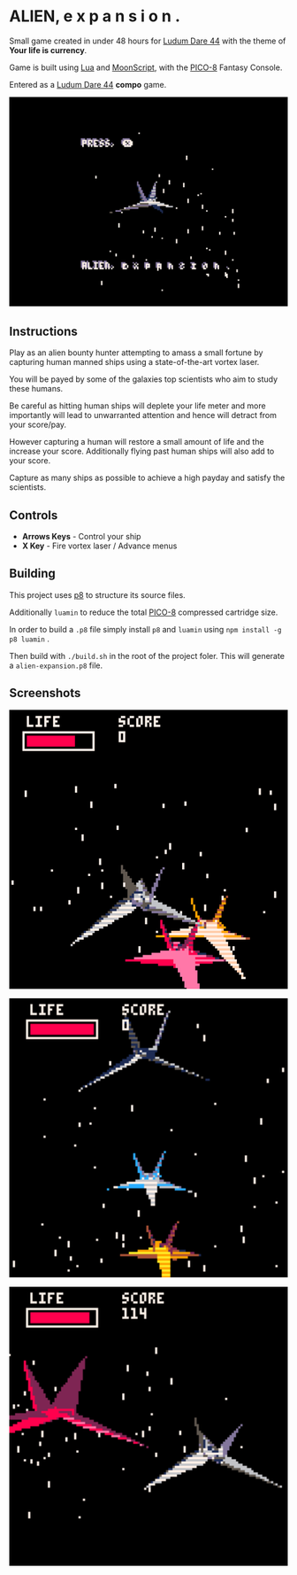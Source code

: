 

# ALIEN, e x p a n s i o n .

Small game created in under 48 hours for [Ludum Dare 44](https://ldjam.com/events/ludum-dare/44) with the theme of **Your life is currency**.

Game is built using [Lua](https://www.lua.org/) and [MoonScript](https://moonscript.org/), with the [PICO-8](https://www.lexaloffle.com/pico-8.php) Fantasy Console.

Entered as a [Ludum Dare 44](https://ldjam.com/events/ludum-dare/44) **compo** game.

![img](./screenshots/title-screen.gif "Title Screen")


## Instructions

Play as an alien bounty hunter attempting to amass a small fortune by capturing human manned ships using a state-of-the-art vortex laser.

You will be payed by some of the galaxies top scientists who aim to study these humans.

Be careful as hitting human ships will deplete your life meter and more importantly will lead to unwarranted attention and hence will detract from your score/pay.

However capturing a human will restore a small amount of life and the increase your score.  Additionally flying past human ships will also add to your score.

Capture as many ships as possible to achieve a high payday and satisfy the scientists.


## Controls

-   **Arrows Keys** - Control your ship
-   **X Key** - Fire vortex laser / Advance menus


## Building

This project uses [p8](https://github.com/jozanza/p8) to structure its source files.

Additionally `luamin` to reduce the total [PICO-8](https://www.lexaloffle.com/pico-8.php) compressed cartridge size.

In order to build a `.p8` file simply install `p8` and `luamin` using `npm install -g p8 luamin` .

Then build with `./build.sh` in the root of the project foler.  This will generate a `alien-expansion.p8` file.


## Screenshots

![img](./screenshots/game-1.png "Gameplay 1")

![img](./screenshots/game-2.png "Gameplay 2")

![img](./screenshots/game-3.png "Gameplay 3")
